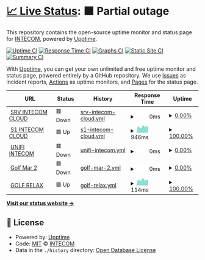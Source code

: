 # [📈 Live Status](https://intecom1980.github.io/upptime): <!--live status--> **🟧 Partial outage**

This repository contains the open-source uptime monitor and status page for [INTECOM](www.intecom.cat), powered by [Upptime](https://github.com/upptime/upptime).

[![Uptime CI](https://github.com/intecom1980/upptime/workflows/Uptime%20CI/badge.svg)](https://github.com/intecom1980/upptime/actions?query=workflow%3A%22Uptime+CI%22)
[![Response Time CI](https://github.com/intecom1980/upptime/workflows/Response%20Time%20CI/badge.svg)](https://github.com/intecom1980/upptime/actions?query=workflow%3A%22Response+Time+CI%22)
[![Graphs CI](https://github.com/intecom1980/upptime/workflows/Graphs%20CI/badge.svg)](https://github.com/intecom1980/upptime/actions?query=workflow%3A%22Graphs+CI%22)
[![Static Site CI](https://github.com/intecom1980/upptime/workflows/Static%20Site%20CI/badge.svg)](https://github.com/intecom1980/upptime/actions?query=workflow%3A%22Static+Site+CI%22)
[![Summary CI](https://github.com/intecom1980/upptime/workflows/Summary%20CI/badge.svg)](https://github.com/intecom1980/upptime/actions?query=workflow%3A%22Summary+CI%22)

With [Upptime](https://upptime.js.org), you can get your own unlimited and free uptime monitor and status page, powered entirely by a GitHub repository. We use [Issues](https://github.com/intecom1980/upptime/issues) as incident reports, [Actions](https://github.com/intecom1980/upptime/actions) as uptime monitors, and [Pages](https://intecom1980.github.io/upptime) for the status page.

<!--start: status pages-->
<!-- This summary is generated by Upptime (https://github.com/upptime/upptime) -->
<!-- Do not edit this manually, your changes will be overwritten -->
<!-- prettier-ignore -->
| URL | Status | History | Response Time | Uptime |
| --- | ------ | ------- | ------------- | ------ |
| <img alt="" src="https://icons.duckduckgo.com/ip3/srv.intecom.cloud.ico" height="13"> [SRV INTECOM CLOUD](https://srv.intecom.cloud) | 🟥 Down | [srv-intecom-cloud.yml](https://github.com/intecom1980/upptime/commits/HEAD/history/srv-intecom-cloud.yml) | <details><summary><img alt="Response time graph" src="./graphs/srv-intecom-cloud/response-time-week.png" height="20"> 0ms</summary><br><a href="https://status.intecom.cloud/history/srv-intecom-cloud"><img alt="Response time 0" src="https://img.shields.io/endpoint?url=https%3A%2F%2Fraw.githubusercontent.com%2Fintecom1980%2Fupptime%2FHEAD%2Fapi%2Fsrv-intecom-cloud%2Fresponse-time.json"></a><br><a href="https://status.intecom.cloud/history/srv-intecom-cloud"><img alt="24-hour response time 0" src="https://img.shields.io/endpoint?url=https%3A%2F%2Fraw.githubusercontent.com%2Fintecom1980%2Fupptime%2FHEAD%2Fapi%2Fsrv-intecom-cloud%2Fresponse-time-day.json"></a><br><a href="https://status.intecom.cloud/history/srv-intecom-cloud"><img alt="7-day response time 0" src="https://img.shields.io/endpoint?url=https%3A%2F%2Fraw.githubusercontent.com%2Fintecom1980%2Fupptime%2FHEAD%2Fapi%2Fsrv-intecom-cloud%2Fresponse-time-week.json"></a><br><a href="https://status.intecom.cloud/history/srv-intecom-cloud"><img alt="30-day response time 0" src="https://img.shields.io/endpoint?url=https%3A%2F%2Fraw.githubusercontent.com%2Fintecom1980%2Fupptime%2FHEAD%2Fapi%2Fsrv-intecom-cloud%2Fresponse-time-month.json"></a><br><a href="https://status.intecom.cloud/history/srv-intecom-cloud"><img alt="1-year response time 0" src="https://img.shields.io/endpoint?url=https%3A%2F%2Fraw.githubusercontent.com%2Fintecom1980%2Fupptime%2FHEAD%2Fapi%2Fsrv-intecom-cloud%2Fresponse-time-year.json"></a></details> | <details><summary><a href="https://status.intecom.cloud/history/srv-intecom-cloud">0.00%</a></summary><a href="https://status.intecom.cloud/history/srv-intecom-cloud"><img alt="All-time uptime 10.67%" src="https://img.shields.io/endpoint?url=https%3A%2F%2Fraw.githubusercontent.com%2Fintecom1980%2Fupptime%2FHEAD%2Fapi%2Fsrv-intecom-cloud%2Fuptime.json"></a><br><a href="https://status.intecom.cloud/history/srv-intecom-cloud"><img alt="24-hour uptime 0.00%" src="https://img.shields.io/endpoint?url=https%3A%2F%2Fraw.githubusercontent.com%2Fintecom1980%2Fupptime%2FHEAD%2Fapi%2Fsrv-intecom-cloud%2Fuptime-day.json"></a><br><a href="https://status.intecom.cloud/history/srv-intecom-cloud"><img alt="7-day uptime 0.00%" src="https://img.shields.io/endpoint?url=https%3A%2F%2Fraw.githubusercontent.com%2Fintecom1980%2Fupptime%2FHEAD%2Fapi%2Fsrv-intecom-cloud%2Fuptime-week.json"></a><br><a href="https://status.intecom.cloud/history/srv-intecom-cloud"><img alt="30-day uptime 1.38%" src="https://img.shields.io/endpoint?url=https%3A%2F%2Fraw.githubusercontent.com%2Fintecom1980%2Fupptime%2FHEAD%2Fapi%2Fsrv-intecom-cloud%2Fuptime-month.json"></a><br><a href="https://status.intecom.cloud/history/srv-intecom-cloud"><img alt="1-year uptime 0.00%" src="https://img.shields.io/endpoint?url=https%3A%2F%2Fraw.githubusercontent.com%2Fintecom1980%2Fupptime%2FHEAD%2Fapi%2Fsrv-intecom-cloud%2Fuptime-year.json"></a></details>
| <img alt="" src="https://icons.duckduckgo.com/ip3/s1.intecom.cloud.ico" height="13"> [S1 INTECOM CLOUD](https://s1.intecom.cloud) | 🟩 Up | [s1-intecom-cloud.yml](https://github.com/intecom1980/upptime/commits/HEAD/history/s1-intecom-cloud.yml) | <details><summary><img alt="Response time graph" src="./graphs/s1-intecom-cloud/response-time-week.png" height="20"> 946ms</summary><br><a href="https://status.intecom.cloud/history/s1-intecom-cloud"><img alt="Response time 1174" src="https://img.shields.io/endpoint?url=https%3A%2F%2Fraw.githubusercontent.com%2Fintecom1980%2Fupptime%2FHEAD%2Fapi%2Fs1-intecom-cloud%2Fresponse-time.json"></a><br><a href="https://status.intecom.cloud/history/s1-intecom-cloud"><img alt="24-hour response time 1007" src="https://img.shields.io/endpoint?url=https%3A%2F%2Fraw.githubusercontent.com%2Fintecom1980%2Fupptime%2FHEAD%2Fapi%2Fs1-intecom-cloud%2Fresponse-time-day.json"></a><br><a href="https://status.intecom.cloud/history/s1-intecom-cloud"><img alt="7-day response time 946" src="https://img.shields.io/endpoint?url=https%3A%2F%2Fraw.githubusercontent.com%2Fintecom1980%2Fupptime%2FHEAD%2Fapi%2Fs1-intecom-cloud%2Fresponse-time-week.json"></a><br><a href="https://status.intecom.cloud/history/s1-intecom-cloud"><img alt="30-day response time 1028" src="https://img.shields.io/endpoint?url=https%3A%2F%2Fraw.githubusercontent.com%2Fintecom1980%2Fupptime%2FHEAD%2Fapi%2Fs1-intecom-cloud%2Fresponse-time-month.json"></a><br><a href="https://status.intecom.cloud/history/s1-intecom-cloud"><img alt="1-year response time 1129" src="https://img.shields.io/endpoint?url=https%3A%2F%2Fraw.githubusercontent.com%2Fintecom1980%2Fupptime%2FHEAD%2Fapi%2Fs1-intecom-cloud%2Fresponse-time-year.json"></a></details> | <details><summary><a href="https://status.intecom.cloud/history/s1-intecom-cloud">100.00%</a></summary><a href="https://status.intecom.cloud/history/s1-intecom-cloud"><img alt="All-time uptime 99.92%" src="https://img.shields.io/endpoint?url=https%3A%2F%2Fraw.githubusercontent.com%2Fintecom1980%2Fupptime%2FHEAD%2Fapi%2Fs1-intecom-cloud%2Fuptime.json"></a><br><a href="https://status.intecom.cloud/history/s1-intecom-cloud"><img alt="24-hour uptime 100.00%" src="https://img.shields.io/endpoint?url=https%3A%2F%2Fraw.githubusercontent.com%2Fintecom1980%2Fupptime%2FHEAD%2Fapi%2Fs1-intecom-cloud%2Fuptime-day.json"></a><br><a href="https://status.intecom.cloud/history/s1-intecom-cloud"><img alt="7-day uptime 100.00%" src="https://img.shields.io/endpoint?url=https%3A%2F%2Fraw.githubusercontent.com%2Fintecom1980%2Fupptime%2FHEAD%2Fapi%2Fs1-intecom-cloud%2Fuptime-week.json"></a><br><a href="https://status.intecom.cloud/history/s1-intecom-cloud"><img alt="30-day uptime 100.00%" src="https://img.shields.io/endpoint?url=https%3A%2F%2Fraw.githubusercontent.com%2Fintecom1980%2Fupptime%2FHEAD%2Fapi%2Fs1-intecom-cloud%2Fuptime-month.json"></a><br><a href="https://status.intecom.cloud/history/s1-intecom-cloud"><img alt="1-year uptime 99.80%" src="https://img.shields.io/endpoint?url=https%3A%2F%2Fraw.githubusercontent.com%2Fintecom1980%2Fupptime%2FHEAD%2Fapi%2Fs1-intecom-cloud%2Fuptime-year.json"></a></details>
| <img alt="" src="https://icons.duckduckgo.com/ip3/unifi.intecom.cat.ico" height="13"> [UNIFI INTECOM](https://unifi.intecom.cat) | 🟥 Down | [unifi-intecom.yml](https://github.com/intecom1980/upptime/commits/HEAD/history/unifi-intecom.yml) | <details><summary><img alt="Response time graph" src="./graphs/unifi-intecom/response-time-week.png" height="20"> 0ms</summary><br><a href="https://status.intecom.cloud/history/unifi-intecom"><img alt="Response time 122" src="https://img.shields.io/endpoint?url=https%3A%2F%2Fraw.githubusercontent.com%2Fintecom1980%2Fupptime%2FHEAD%2Fapi%2Funifi-intecom%2Fresponse-time.json"></a><br><a href="https://status.intecom.cloud/history/unifi-intecom"><img alt="24-hour response time 0" src="https://img.shields.io/endpoint?url=https%3A%2F%2Fraw.githubusercontent.com%2Fintecom1980%2Fupptime%2FHEAD%2Fapi%2Funifi-intecom%2Fresponse-time-day.json"></a><br><a href="https://status.intecom.cloud/history/unifi-intecom"><img alt="7-day response time 0" src="https://img.shields.io/endpoint?url=https%3A%2F%2Fraw.githubusercontent.com%2Fintecom1980%2Fupptime%2FHEAD%2Fapi%2Funifi-intecom%2Fresponse-time-week.json"></a><br><a href="https://status.intecom.cloud/history/unifi-intecom"><img alt="30-day response time 0" src="https://img.shields.io/endpoint?url=https%3A%2F%2Fraw.githubusercontent.com%2Fintecom1980%2Fupptime%2FHEAD%2Fapi%2Funifi-intecom%2Fresponse-time-month.json"></a><br><a href="https://status.intecom.cloud/history/unifi-intecom"><img alt="1-year response time 122" src="https://img.shields.io/endpoint?url=https%3A%2F%2Fraw.githubusercontent.com%2Fintecom1980%2Fupptime%2FHEAD%2Fapi%2Funifi-intecom%2Fresponse-time-year.json"></a></details> | <details><summary><a href="https://status.intecom.cloud/history/unifi-intecom">0.00%</a></summary><a href="https://status.intecom.cloud/history/unifi-intecom"><img alt="All-time uptime 23.68%" src="https://img.shields.io/endpoint?url=https%3A%2F%2Fraw.githubusercontent.com%2Fintecom1980%2Fupptime%2FHEAD%2Fapi%2Funifi-intecom%2Fuptime.json"></a><br><a href="https://status.intecom.cloud/history/unifi-intecom"><img alt="24-hour uptime 0.00%" src="https://img.shields.io/endpoint?url=https%3A%2F%2Fraw.githubusercontent.com%2Fintecom1980%2Fupptime%2FHEAD%2Fapi%2Funifi-intecom%2Fuptime-day.json"></a><br><a href="https://status.intecom.cloud/history/unifi-intecom"><img alt="7-day uptime 0.00%" src="https://img.shields.io/endpoint?url=https%3A%2F%2Fraw.githubusercontent.com%2Fintecom1980%2Fupptime%2FHEAD%2Fapi%2Funifi-intecom%2Fuptime-week.json"></a><br><a href="https://status.intecom.cloud/history/unifi-intecom"><img alt="30-day uptime 1.38%" src="https://img.shields.io/endpoint?url=https%3A%2F%2Fraw.githubusercontent.com%2Fintecom1980%2Fupptime%2FHEAD%2Fapi%2Funifi-intecom%2Fuptime-month.json"></a><br><a href="https://status.intecom.cloud/history/unifi-intecom"><img alt="1-year uptime 35.03%" src="https://img.shields.io/endpoint?url=https%3A%2F%2Fraw.githubusercontent.com%2Fintecom1980%2Fupptime%2FHEAD%2Fapi%2Funifi-intecom%2Fuptime-year.json"></a></details>
| <img alt="" src="https://icons.duckduckgo.com/ip3/84a107d35b90.sn.mynetname.net.ico" height="13"> [Golf Mar 2](http://84a107d35b90.sn.mynetname.net/) | 🟥 Down | [golf-mar-2.yml](https://github.com/intecom1980/upptime/commits/HEAD/history/golf-mar-2.yml) | <details><summary><img alt="Response time graph" src="./graphs/golf-mar-2/response-time-week.png" height="20"> 0ms</summary><br><a href="https://status.intecom.cloud/history/golf-mar-2"><img alt="Response time 0" src="https://img.shields.io/endpoint?url=https%3A%2F%2Fraw.githubusercontent.com%2Fintecom1980%2Fupptime%2FHEAD%2Fapi%2Fgolf-mar-2%2Fresponse-time.json"></a><br><a href="https://status.intecom.cloud/history/golf-mar-2"><img alt="24-hour response time 0" src="https://img.shields.io/endpoint?url=https%3A%2F%2Fraw.githubusercontent.com%2Fintecom1980%2Fupptime%2FHEAD%2Fapi%2Fgolf-mar-2%2Fresponse-time-day.json"></a><br><a href="https://status.intecom.cloud/history/golf-mar-2"><img alt="7-day response time 0" src="https://img.shields.io/endpoint?url=https%3A%2F%2Fraw.githubusercontent.com%2Fintecom1980%2Fupptime%2FHEAD%2Fapi%2Fgolf-mar-2%2Fresponse-time-week.json"></a><br><a href="https://status.intecom.cloud/history/golf-mar-2"><img alt="30-day response time 0" src="https://img.shields.io/endpoint?url=https%3A%2F%2Fraw.githubusercontent.com%2Fintecom1980%2Fupptime%2FHEAD%2Fapi%2Fgolf-mar-2%2Fresponse-time-month.json"></a><br><a href="https://status.intecom.cloud/history/golf-mar-2"><img alt="1-year response time 0" src="https://img.shields.io/endpoint?url=https%3A%2F%2Fraw.githubusercontent.com%2Fintecom1980%2Fupptime%2FHEAD%2Fapi%2Fgolf-mar-2%2Fresponse-time-year.json"></a></details> | <details><summary><a href="https://status.intecom.cloud/history/golf-mar-2">0.00%</a></summary><a href="https://status.intecom.cloud/history/golf-mar-2"><img alt="All-time uptime 10.59%" src="https://img.shields.io/endpoint?url=https%3A%2F%2Fraw.githubusercontent.com%2Fintecom1980%2Fupptime%2FHEAD%2Fapi%2Fgolf-mar-2%2Fuptime.json"></a><br><a href="https://status.intecom.cloud/history/golf-mar-2"><img alt="24-hour uptime 0.00%" src="https://img.shields.io/endpoint?url=https%3A%2F%2Fraw.githubusercontent.com%2Fintecom1980%2Fupptime%2FHEAD%2Fapi%2Fgolf-mar-2%2Fuptime-day.json"></a><br><a href="https://status.intecom.cloud/history/golf-mar-2"><img alt="7-day uptime 0.00%" src="https://img.shields.io/endpoint?url=https%3A%2F%2Fraw.githubusercontent.com%2Fintecom1980%2Fupptime%2FHEAD%2Fapi%2Fgolf-mar-2%2Fuptime-week.json"></a><br><a href="https://status.intecom.cloud/history/golf-mar-2"><img alt="30-day uptime 1.38%" src="https://img.shields.io/endpoint?url=https%3A%2F%2Fraw.githubusercontent.com%2Fintecom1980%2Fupptime%2FHEAD%2Fapi%2Fgolf-mar-2%2Fuptime-month.json"></a><br><a href="https://status.intecom.cloud/history/golf-mar-2"><img alt="1-year uptime 0.00%" src="https://img.shields.io/endpoint?url=https%3A%2F%2Fraw.githubusercontent.com%2Fintecom1980%2Fupptime%2FHEAD%2Fapi%2Fgolf-mar-2%2Fuptime-year.json"></a></details>
| <img alt="" src="https://icons.duckduckgo.com/ip3/null.ico" height="13"> [GOLF RELAX](a36a0c0ae39e.sn.mynetname.net) | 🟩 Up | [golf-relax.yml](https://github.com/intecom1980/upptime/commits/HEAD/history/golf-relax.yml) | <details><summary><img alt="Response time graph" src="./graphs/golf-relax/response-time-week.png" height="20"> 114ms</summary><br><a href="https://status.intecom.cloud/history/golf-relax"><img alt="Response time 206" src="https://img.shields.io/endpoint?url=https%3A%2F%2Fraw.githubusercontent.com%2Fintecom1980%2Fupptime%2FHEAD%2Fapi%2Fgolf-relax%2Fresponse-time.json"></a><br><a href="https://status.intecom.cloud/history/golf-relax"><img alt="24-hour response time 116" src="https://img.shields.io/endpoint?url=https%3A%2F%2Fraw.githubusercontent.com%2Fintecom1980%2Fupptime%2FHEAD%2Fapi%2Fgolf-relax%2Fresponse-time-day.json"></a><br><a href="https://status.intecom.cloud/history/golf-relax"><img alt="7-day response time 114" src="https://img.shields.io/endpoint?url=https%3A%2F%2Fraw.githubusercontent.com%2Fintecom1980%2Fupptime%2FHEAD%2Fapi%2Fgolf-relax%2Fresponse-time-week.json"></a><br><a href="https://status.intecom.cloud/history/golf-relax"><img alt="30-day response time 121" src="https://img.shields.io/endpoint?url=https%3A%2F%2Fraw.githubusercontent.com%2Fintecom1980%2Fupptime%2FHEAD%2Fapi%2Fgolf-relax%2Fresponse-time-month.json"></a><br><a href="https://status.intecom.cloud/history/golf-relax"><img alt="1-year response time 165" src="https://img.shields.io/endpoint?url=https%3A%2F%2Fraw.githubusercontent.com%2Fintecom1980%2Fupptime%2FHEAD%2Fapi%2Fgolf-relax%2Fresponse-time-year.json"></a></details> | <details><summary><a href="https://status.intecom.cloud/history/golf-relax">100.00%</a></summary><a href="https://status.intecom.cloud/history/golf-relax"><img alt="All-time uptime 99.90%" src="https://img.shields.io/endpoint?url=https%3A%2F%2Fraw.githubusercontent.com%2Fintecom1980%2Fupptime%2FHEAD%2Fapi%2Fgolf-relax%2Fuptime.json"></a><br><a href="https://status.intecom.cloud/history/golf-relax"><img alt="24-hour uptime 100.00%" src="https://img.shields.io/endpoint?url=https%3A%2F%2Fraw.githubusercontent.com%2Fintecom1980%2Fupptime%2FHEAD%2Fapi%2Fgolf-relax%2Fuptime-day.json"></a><br><a href="https://status.intecom.cloud/history/golf-relax"><img alt="7-day uptime 100.00%" src="https://img.shields.io/endpoint?url=https%3A%2F%2Fraw.githubusercontent.com%2Fintecom1980%2Fupptime%2FHEAD%2Fapi%2Fgolf-relax%2Fuptime-week.json"></a><br><a href="https://status.intecom.cloud/history/golf-relax"><img alt="30-day uptime 99.92%" src="https://img.shields.io/endpoint?url=https%3A%2F%2Fraw.githubusercontent.com%2Fintecom1980%2Fupptime%2FHEAD%2Fapi%2Fgolf-relax%2Fuptime-month.json"></a><br><a href="https://status.intecom.cloud/history/golf-relax"><img alt="1-year uptime 99.90%" src="https://img.shields.io/endpoint?url=https%3A%2F%2Fraw.githubusercontent.com%2Fintecom1980%2Fupptime%2FHEAD%2Fapi%2Fgolf-relax%2Fuptime-year.json"></a></details>

<!--end: status pages-->

[**Visit our status website →**](https://intecom1980.github.io/upptime)

## 📄 License

- Powered by: [Upptime](https://github.com/upptime/upptime)
- Code: [MIT](./LICENSE) © [INTECOM](www.intecom.cat)
- Data in the `./history` directory: [Open Database License](https://opendatacommons.org/licenses/odbl/1-0/)
